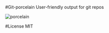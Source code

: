 #Git-porcelain
User-friendly output for git repos

![porcelain]

[porcelain]: http://i.imgur.com/UmyIflk.png

#License
MIT
